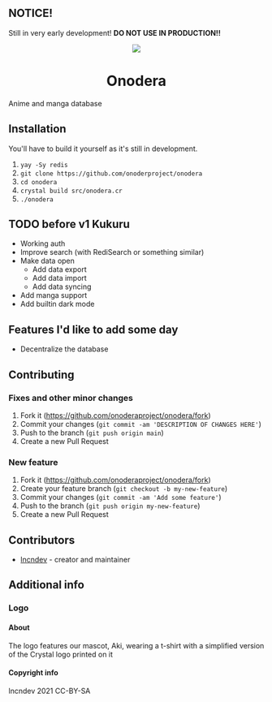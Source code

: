 ## NOTICE!
Still in very early development! **DO NOT USE IN PRODUCTION!!**

<p align="center"><img src="https://raw.githubusercontent.com/onoderaproject/onodera/main/public/assets/images/logo/256.png" /></p>

<h1 align="center">Onodera</h1>
Anime and manga database

## Installation
You'll have to build it yourself as it's still in development.

 1) `yay -Sy redis`
 2) `git clone https://github.com/onoderproject/onodera`
 3) `cd onodera`
 4) `crystal build src/onodera.cr`
 5) `./onodera`

## TODO before v1 Kukuru
 - Working auth
 - Improve search (with RediSearch or something similar)
 - Make data open
   - Add data export
   - Add data import
   - Add data syncing 
 - Add manga support
 - Add builtin dark mode

## Features I'd like to add some day
 - Decentralize the database

## Contributing
### Fixes and other minor changes
 1) Fork it (<https://github.com/onoderaproject/onodera/fork>)
 2) Commit your changes (`git commit -am 'DESCRIPTION OF CHANGES HERE'`)
 3) Push to the branch (`git push origin main`)
 4) Create a new Pull Request

### New feature
 1) Fork it (<https://github.com/onoderaproject/onodera/fork>)
 2) Create your feature branch (`git checkout -b my-new-feature`)
 3) Commit your changes (`git commit -am 'Add some feature'`)
 4) Push to the branch (`git push origin my-new-feature`)
 5) Create a new Pull Request

## Contributors
 - [lncndev](https://gitlab.com/lncn) - creator and maintainer

## Additional info

### Logo

#### About
The logo features our mascot, Aki, wearing a t-shirt with a simplified version of the Crystal logo printed on it

#### Copyright info
lncndev 2021
CC-BY-SA
